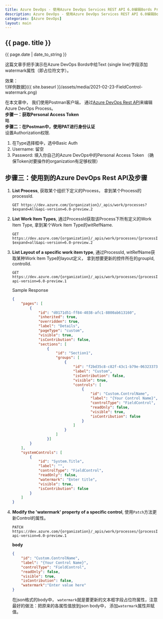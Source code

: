 ```yaml
---
title: Azure DevOps - 使用Azure DevOps Services REST API 6.0编辑Bords Process
description: Azure DevOps - 使用Azure DevOps Services REST API 6.0编辑Bords Process
categories: [Azure DevOps]
layout: main
---
```


## {{ page. title }}
{{ page.date | date_to_string }}

这篇文章手把手演示在Azure DevOps Bords中给Text (single line)字段添加watermark属性（即占位符文字）。

效果：  
![样例数据]({{ site.baseurl }}/assets/media/2021-02-23-FieldControl-watermark.png)

在本文章中， 我们使用Postman客户端， 通过[Azure DevOps Rest API](https://docs.microsoft.com/en-us/rest/api/azure/devops/processes/system%20controls/update?view=azure-devops-rest-6.0)来编辑Azure DevOps Process。  
**步骤一：获取Personal Access Token**  
略  
**步骤二：在Postman中，使用PAT进行身份认证**  
设置Authorization权限.
1. 在Type选择框中，选中Basic Auth
1. Username: 留空
1. Password: 填入你自己的Azure DevOps中的Personal Access Token （确保Token对要操作的organization有足够权限）
## **步骤三：使用到的Azure DevOps Rest API及步骤**
1. **List Process**, 获取某个组织下定义的Process， 拿到某个Process的processId.
    ```API
    GET https://dev.azure.com/{organization}/_apis/work/processes?$expand=All&api-version=6.0-preview.2
    ```
1. **List Work Item Types**, 通过ProcessId获取该Process下所有定义的Work Item Type, 拿到某个Work Item Type的witRefName.
    ```API
    GET https://dev.azure.com/{organization}/_apis/work/processes/{processId}/workitemtypes?$expand=all&api-version=6.0-preview.2
    ```
1. **List Layout of a specific work item type**, 通过ProcessId, witRefName获取某种Work Item Type的layout定义， 拿到想要更新的控件所在的groupId, controlId.
    ```API
    GET https://dev.azure.com/{organization}/_apis/work/processes/{processId}/workItemTypes/{witRefName}/layout?api-version=6.0-preview.1
    ```

    Sample Response

    ```json
    {
        "pages": [
            {
                "id": "d0171d51-ff84-4038-afc1-8800ab613160",
                "inherited": true,
                "overridden": true,
                "label": "Details",
                "pageType": "custom",
                "visible": true,
                "isContribution": false,
                "sections": [
                    {
                        "id": "Section1",
                        "groups": [                        
                            {
                                "id": "f2bd35c8-c82f-43c1-b79e-06323373cf92",
                                "label": "Custom",
                                "isContribution": false,
                                "visible": true,
                                "controls": [                                
                                    {
                                        "id": "Custom.ControlName",
                                        "label": "{Your Control Name}",
                                        "controlType": "FieldControl",
                                        "readOnly": false,
                                        "visible": true,
                                        "isContribution": false
                                    }
                                ]
                            }
                        ]
                    }]
            }        
        ],
        "systemControls": [
            {
                "id": "System.Title",
                "label": "",
                "controlType": "FieldControl",
                "readOnly": false,
                "watermark": "Enter title",
                "visible": true,
                "isContribution": false
            }
        ]
    }
    ```

1. **Modify the 'watermark' property of a specific control**, 使用`Patch`方法更新Control的属性。
    ```API
    PATCH https://dev.azure.com/{organization}/_apis/work/processes/{processId}/workItemTypes/{witRefName}/layout/groups/{groupId}/controls/{controlId}?api-version=6.0-preview.1
    ```
    **body**
    ```json
    {
        "id": "Custom.ControlName",
        "label": "{Your Control Name}",
        "controlType": "FieldControl",
        "readOnly": false,
        "visible": true,
        "isContribution": false,
        "watermark":"Enter value here"
    }
    ```
    在json格式的body中， `watermark`就是要更新的文本框字段占位符属性，注意最好的做法：把原来的各属性值放到json body中， 添加`watermark`属性并赋值。
